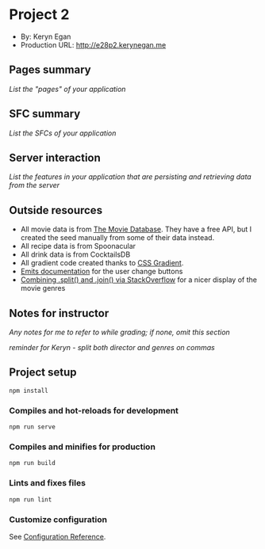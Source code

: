 # Project 2
+ By: Keryn Egan
+ Production URL: <http://e28p2.kerynegan.me>

## Pages summary
*List the "pages" of your application*

## SFC summary
*List the SFCs of your application*
  
## Server interaction
*List the features in your application that are persisting and retrieving data from the server*

## Outside resources
+ All movie data is from [The Movie Database](https://www.themoviedb.org/). They have a free API, but I created the seed manually from some of their data instead.
+ All recipe data is from Spoonacular
+ All drink data is from CocktailsDB
+ All gradient code created thanks to [CSS Gradient](https://cssgradient.io/).
+ [Emits documentation](https://v3.vuejs.org/guide/migration/emits-option.html#_2-x-behavior) for the user change buttons 
+ [Combining .split() and .join() via StackOverflow](https://stackoverflow.com/questions/10982913/javascript-how-to-show-each-element-of-array-on-a-new-line) for a nicer display of the movie genres

## Notes for instructor
*Any notes for me to refer to while grading; if none, omit this section*

*reminder for Keryn - split both director and genres on commas* 



## Project setup
```
npm install
```

### Compiles and hot-reloads for development
```
npm run serve
```

### Compiles and minifies for production
```
npm run build
```

### Lints and fixes files
```
npm run lint
```

### Customize configuration
See [Configuration Reference](https://cli.vuejs.org/config/).
